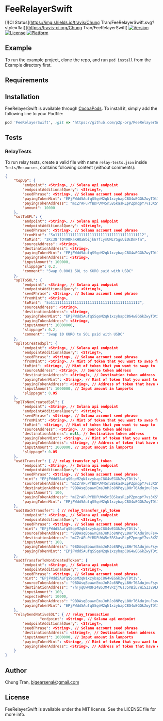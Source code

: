 # FeeRelayerSwift

[![CI Status](https://img.shields.io/travis/Chung Tran/FeeRelayerSwift.svg?style=flat)](https://travis-ci.org/Chung Tran/FeeRelayerSwift)
[![Version](https://img.shields.io/cocoapods/v/FeeRelayerSwift.svg?style=flat)](https://cocoapods.org/pods/FeeRelayerSwift)
[![License](https://img.shields.io/cocoapods/l/FeeRelayerSwift.svg?style=flat)](https://cocoapods.org/pods/FeeRelayerSwift)
[![Platform](https://img.shields.io/cocoapods/p/FeeRelayerSwift.svg?style=flat)](https://cocoapods.org/pods/FeeRelayerSwift)

## Example

To run the example project, clone the repo, and run `pod install` from the Example directory first.

## Requirements

## Installation

FeeRelayerSwift is available through [CocoaPods](https://cocoapods.org). To install
it, simply add the following line to your Podfile:

```ruby
pod 'FeeRelayerSwift', :git => 'https://github.com/p2p-org/FeeRelayerSwift.git'
```

## Tests
### RelayTests
To run relay tests, create a valid file with name `relay-tests.json` inside `Tests/Resources`, contains following content (without comments):
```json
{
    "topUp": {
        "endpoint": <String>, // Solana api endpoint
        "endpointAdditionalQuery": <String?>,
        "seedPhrase": <String>, // Solana account seed phrase
        "payingTokenMint": "EPjFWdd5AufqSSqeM2qN1xzybapC8G4wEGGkZwyTDt1v",
        "payingTokenAddress": "mCZrAFuPfBDPUW45n5BSkasRLpPZpmqpY7vs3XSYE7x",
        "amount": 10000
    },
    "solToSPL": {
        "endpoint": <String>, // Solana api endpoint
        "endpointAdditionalQuery": <String?>,
        "seedPhrase": <String>, // Solana account seed phrase
        "fromMint": "So11111111111111111111111111111111111111112",
        "toMint": "2Kc38rfQ49DFaKHQaWbijkE7fcymUMLY5guUiUsDmFfn",
        "sourceAddress": <String>,
        "destinationAddress": <String>,
        "payingTokenMint": "EPjFWdd5AufqSSqeM2qN1xzybapC8G4wEGGkZwyTDt1v",
        "payingTokenAddress": <String>,
        "inputAmount": 100000,
        "slippage": 0.2,
        "comment": "Swap 0.0001 SOL to KURO paid with USDC"
    },
    "splToSOL": {
        "endpoint": <String>, // Solana api endpoint
        "endpointAdditionalQuery": <String?>,
        "seedPhrase": <String>, // Solana account seed phrase
        "fromMint": <String>,
        "toMint": "So11111111111111111111111111111111111111112",
        "sourceAddress": <String>,
        "destinationAddress": <String>,
        "payingTokenMint": "EPjFWdd5AufqSSqeM2qN1xzybapC8G4wEGGkZwyTDt1v",
        "payingTokenAddress": <String>,
        "inputAmount": 10000000,
        "slippage": 0.2,
        "comment": "Swap 10 KURO to SOL paid with USDC"
    },
    "splToCreatedSpl": {
        "endpoint": <String>, // Solana api endpoint
        "endpointAdditionalQuery": <String?>,
        "seedPhrase": <String>, // Solana account seed phrase
        "fromMint": <String>, // Mint of token that you want to swap from
        "toMint": <String>, // Mint of token that you want to swap to
        "sourceAddress": <String>, // Source token address
        "destinationAddress": <String?>, // Destination token address
        "payingTokenMint": <String>, // Mint of token that you want to use to pay fee
        "payingTokenAddress": <String>, // Address of token that have enough balance to cover fee
        "inputAmount": 1000000, // Input amount in lamports
        "slippage": 0.05
    },
    "splToNonCreatedSpl": {
        "endpoint": <String>, // Solana api endpoint
        "endpointAdditionalQuery": <String?>,
        "seedPhrase": <String>, // Solana account seed phrase
        "fromMint": <String>, // Mint of token that you want to swap from
        "toMint": <String>, // Mint of token that you want to swap to
        "sourceAddress": <String>, // Source token address
        "destinationAddress": null, // Destination token address
        "payingTokenMint": <String>, // Mint of token that you want to use to pay fee
        "payingTokenAddress": <String>, // Address of token that have enough balance to cover fee
        "inputAmount": 1000000, // Input amount in lamports
        "slippage": 0.05
    },
    "usdtTransfer": { // relay_transfer_spl_token
        "endpoint": <String>, // Solana api endpoint
        "endpointAdditionalQuery": <String?>,
        "seedPhrase": <String>, // Solana account seed phrase
        "mint": "EPjFWdd5AufqSSqeM2qN1xzybapC8G4wEGGkZwyTDt1v",
        "sourceTokenAddress": "mCZrAFuPfBDPUW45n5BSkasRLpPZpmqpY7vs3XSYE7x",
        "destinationAddress": "9BDAsqBpawnEmaJnMJo8NPqyL8HrT6AdujnuFsy4m8sj",
        "inputAmount": 100,
        "payingTokenAddress": "mCZrAFuPfBDPUW45n5BSkasRLpPZpmqpY7vs3XSYE7x",
        "payingTokenMint": "EPjFWdd5AufqSSqeM2qN1xzybapC8G4wEGGkZwyTDt1v"
    },
    "usdtBackTransfer": { // relay_transfer_spl_token
        "endpoint": <String>, // Solana api endpoint
        "endpointAdditionalQuery": <String?>,
        "seedPhrase": <String>, // Solana account seed phrase
        "mint": "EPjFWdd5AufqSSqeM2qN1xzybapC8G4wEGGkZwyTDt1v",
        "sourceTokenAddress": "9BDAsqBpawnEmaJnMJo8NPqyL8HrT6AdujnuFsy4m8sj",
        "destinationAddress": "mCZrAFuPfBDPUW45n5BSkasRLpPZpmqpY7vs3XSYE7x",
        "inputAmount": 100,
        "payingTokenAddress": "9BDAsqBpawnEmaJnMJo8NPqyL8HrT6AdujnuFsy4m8sj",
        "payingTokenMint": "EPjFWdd5AufqSSqeM2qN1xzybapC8G4wEGGkZwyTDt1v"
    },
    "usdtTransferToNonCreatedToken": {
        "endpoint": <String>, // Solana api endpoint
        "endpointAdditionalQuery": <String?>,
        "seedPhrase": <String>, // Solana account seed phrase
        "mint": "EPjFWdd5AufqSSqeM2qN1xzybapC8G4wEGGkZwyTDt1v",
        "sourceTokenAddress": "9BDAsqBpawnEmaJnMJo8NPqyL8HrT6AdujnuFsy4m8sj",
        "destinationAddress": "7hTyqUwMQF24B63M4vRzjYGsJ5VBiL7WiSZJ29LQQwE8",
        "inputAmount": 100,
        "expectedFee": 10000,
        "payingTokenAddress": "9BDAsqBpawnEmaJnMJo8NPqyL8HrT6AdujnuFsy4m8sj",
        "payingTokenMint": "EPjFWdd5AufqSSqeM2qN1xzybapC8G4wEGGkZwyTDt1v"
    },
    "relaySendNativeSOL": { // relay_transaction
                "endpoint": <String>, // Solana api endpoint
        "endpointAdditionalQuery": <String?>,
        "seedPhrase": <String>, // Solana account seed phrase
        "destinationAddress": <String?>, // Destination token address
        "inputAmount": 1000000, // Input amount in lamports
        "payingTokenMint": <String>, // Mint of token that you want to use to pay fee
        "payingTokenAddress": <String>, // Address of token that have enough balance to cover fee
    }
}
```

## Author

Chung Tran, bigearsenal@gmail.com

## License

FeeRelayerSwift is available under the MIT license. See the LICENSE file for more info.

